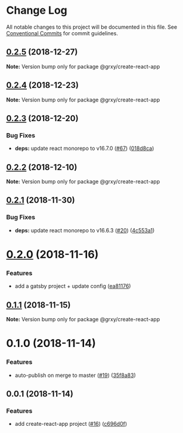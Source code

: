 # Change Log

All notable changes to this project will be documented in this file.
See [Conventional Commits](https://conventionalcommits.org) for commit guidelines.

## [0.2.5](https://github.com/grxy/grxy/tree/master/projects/create-react-app/compare/@grxy/create-react-app@0.2.4...@grxy/create-react-app@0.2.5) (2018-12-27)

**Note:** Version bump only for package @grxy/create-react-app

## [0.2.4](https://github.com/grxy/grxy/tree/master/projects/create-react-app/compare/@grxy/create-react-app@0.2.3...@grxy/create-react-app@0.2.4) (2018-12-23)

**Note:** Version bump only for package @grxy/create-react-app

## [0.2.3](https://github.com/grxy/grxy/tree/master/projects/create-react-app/compare/@grxy/create-react-app@0.2.2...@grxy/create-react-app@0.2.3) (2018-12-20)

### Bug Fixes

-   **deps:** update react monorepo to v16.7.0 ([#67](https://github.com/grxy/grxy/tree/master/projects/create-react-app/issues/67)) ([018d8ca](https://github.com/grxy/grxy/tree/master/projects/create-react-app/commit/018d8ca))

## [0.2.2](https://github.com/grxy/grxy/tree/master/projects/create-react-app/compare/@grxy/create-react-app@0.2.1...@grxy/create-react-app@0.2.2) (2018-12-10)

**Note:** Version bump only for package @grxy/create-react-app

## [0.2.1](https://github.com/grxy/grxy/tree/master/projects/create-react-app/compare/@grxy/create-react-app@0.2.0...@grxy/create-react-app@0.2.1) (2018-11-30)

### Bug Fixes

-   **deps:** update react monorepo to v16.6.3 ([#20](https://github.com/grxy/grxy/tree/master/projects/create-react-app/issues/20)) ([4c553a1](https://github.com/grxy/grxy/tree/master/projects/create-react-app/commit/4c553a1))

# [0.2.0](https://github.com/grxy/grxy/tree/master/projects/create-react-app/compare/@grxy/create-react-app@0.1.1...@grxy/create-react-app@0.2.0) (2018-11-16)

### Features

-   add a gatsby project + update config ([ea81176](https://github.com/grxy/grxy/tree/master/projects/create-react-app/commit/ea81176))

## [0.1.1](https://github.com/grxy/grxy/compare/@grxy/create-react-app@0.1.0...@grxy/create-react-app@0.1.1) (2018-11-15)

**Note:** Version bump only for package @grxy/create-react-app

# 0.1.0 (2018-11-14)

### Features

-   auto-publish on merge to master ([#19](https://github.com/grxy/grxy/issues/19)) ([35f8a83](https://github.com/grxy/grxy/commit/35f8a83))

## 0.0.1 (2018-11-14)

### Features

-   add create-react-app project ([#16](https://github.com/grxy/grxy/issues/16)) ([c696d0f](https://github.com/grxy/grxy/commit/c696d0f))
